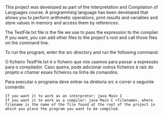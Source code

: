This project was developed as part of the Interpretation and Compilation of Languages course. A programming language has been developed that allows you to perform arithmetic operations, print results and variables and store values in memory and access them by references.

The TestFile.txt file is the file we use to pass the expression to the compiler. If you want, you can add other files to the project's root and call those files on the command line.

To run the program, enter the src directory and run the following command:

O ficheiro TestFile.txt é o ficheiro que nós usamos para passar a expressão para o compilador. Caso queira, pode adicionar outros ficheiros à raíz do projeto e chamar esses ficheiros na linha de comandos.

Para executar o programa deve entrar na diretoria src e correr o seguinte comando:

    If you want it to work as an interpreter: java Main I
    If you want it to work as a compiler: java Main C <filename>, where filename is the name of the file found at the root of the project in which you place the program you want to be compiled.
